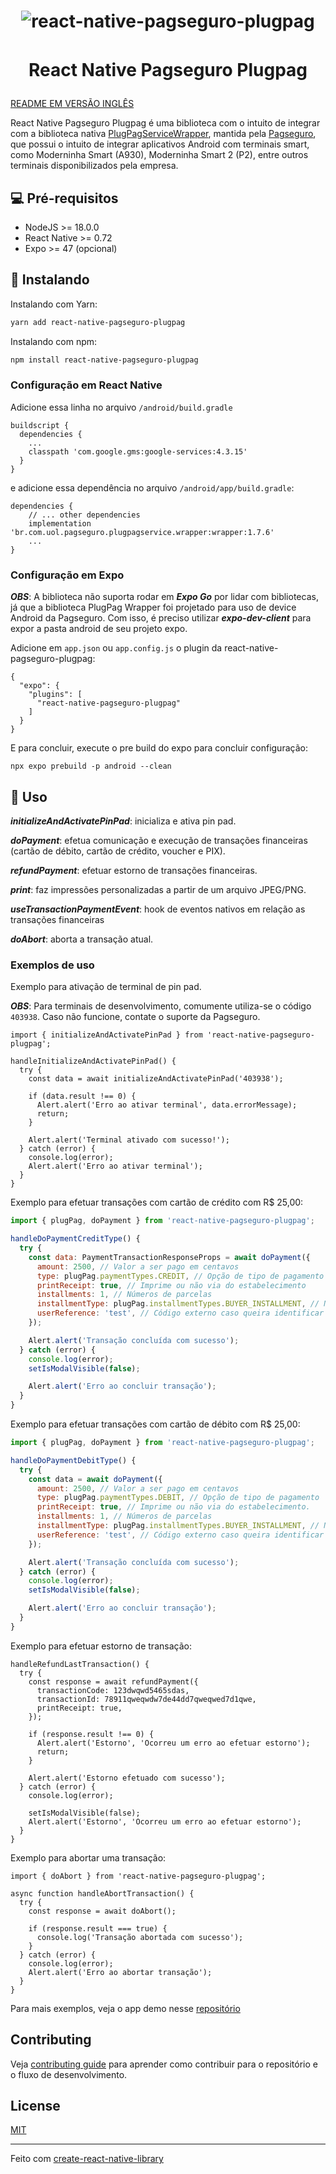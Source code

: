 <h1 align="center">
  <img alt="react-native-pagseguro-plugpag" title="react-native-pagseguro-plugpag" style="margin-bottom: 16px" src=".github/images/react-native-pagseguro-plugpag-logo.png" />

  React Native Pagseguro Plugpag
</h1>

[README EM VERSÃO INGLÊS](README.md)

React Native Pagseguro Plugpag é uma biblioteca com o intuito de integrar com a biblioteca nativa <a href="https://github.com/pagseguro/pagseguro-sdk-plugpagservicewrapper">PlugPagServiceWrapper</a>, mantida pela <a href="https://github.com/pagseguro">Pagseguro</a>, que possui o intuito de integrar aplicativos Android com terminais smart, como Moderninha Smart (A930), Moderninha Smart 2 (P2), entre outros terminais disponibilizados pela empresa.

## 💻 Pré-requisitos

- NodeJS >= 18.0.0
- React Native >= 0.72
- Expo >= 47 (opcional)

## 🚀 Instalando

Instalando com Yarn:
```sh
yarn add react-native-pagseguro-plugpag
```
Instalando com npm:
```sh
npm install react-native-pagseguro-plugpag
```
### Configuração em React Native

Adicione essa linha no arquivo `/android/build.gradle`
```
buildscript {
  dependencies {
    ...
    classpath 'com.google.gms:google-services:4.3.15'
  }
}
```
e adicione essa dependência no arquivo `/android/app/build.gradle`:
```
dependencies {
    // ... other dependencies
    implementation 'br.com.uol.pagseguro.plugpagservice.wrapper:wrapper:1.7.6'
    ...
}
```

### Configuração em Expo
***OBS***: A biblioteca não suporta rodar em ***Expo Go*** por lidar com bibliotecas, já que a biblioteca PlugPag Wrapper foi projetado para uso de device Android da Pagseguro. Com isso, é preciso utilizar ***expo-dev-client*** para expor a pasta android de seu projeto expo.

Adicione em `app.json` ou `app.config.js` o plugin da react-native-pagseguro-plugpag:
```
{
  "expo": {
    "plugins": [
      "react-native-pagseguro-plugpag"
    ]
  }
}
```
E para concluir, execute o pre build do expo para concluir configuração:
```
npx expo prebuild -p android --clean
```

## 📖 Uso

***initializeAndActivatePinPad***: inicializa e ativa pin pad.

***doPayment***: efetua comunicação e execução de transações financeiras (cartão de débito, cartão de crédito, voucher e PIX).

***refundPayment***: efetuar estorno de transações financeiras.

***print***: faz impressões personalizadas a partir de um arquivo JPEG/PNG.

***useTransactionPaymentEvent***: hook de eventos nativos em relação as transações financeiras

***doAbort***: aborta a transação atual.

### Exemplos de uso

Exemplo para ativação de terminal de pin pad.

***OBS***: Para terminais de desenvolvimento, comumente utiliza-se o código `403938`. Caso não funcione, contate o suporte da Pagseguro.

```JS
import { initializeAndActivatePinPad } from 'react-native-pagseguro-plugpag';

handleInitializeAndActivatePinPad() {
  try {
    const data = await initializeAndActivatePinPad('403938');

    if (data.result !== 0) {
      Alert.alert('Erro ao ativar terminal', data.errorMessage);
      return;
    }

    Alert.alert('Terminal ativado com sucesso!');
  } catch (error) {
    console.log(error);
    Alert.alert('Erro ao ativar terminal');
  }
}
```

Exemplo para efetuar transações com cartão de crédito com R$ 25,00:
```js
import { plugPag, doPayment } from 'react-native-pagseguro-plugpag';

handleDoPaymentCreditType() {
  try {
    const data: PaymentTransactionResponseProps = await doPayment({
      amount: 2500, // Valor a ser pago em centavos
      type: plugPag.paymentTypes.CREDIT, // Opção de tipo de pagamento
      printReceipt: true, // Imprime ou não via do estabelecimento
      installments: 1, // Números de parcelas
      installmentType: plugPag.installmentTypes.BUYER_INSTALLMENT, // Nos casos de parcelamentos, define se a taxa será cobrada pelo comprador ou pelo vendedor
      userReference: 'test', // Código externo caso queira identificar transação no futuro.
    });

    Alert.alert('Transação concluída com sucesso');
  } catch (error) {
    console.log(error);
    setIsModalVisible(false);

    Alert.alert('Erro ao concluir transação');
  }
}
```

Exemplo para efetuar transações com cartão de débito com R$ 25,00:
```js
import { plugPag, doPayment } from 'react-native-pagseguro-plugpag';

handleDoPaymentDebitType() {
  try {
    const data = await doPayment({
      amount: 2500, // Valor a ser pago em centavos
      type: plugPag.paymentTypes.DEBIT, // Opção de tipo de pagamento
      printReceipt: true, // Imprime ou não via do estabelecimento.
      installments: 1, // Números de parcelas
      installmentType: plugPag.installmentTypes.BUYER_INSTALLMENT, // Nos casos de parcelamentos, define se a taxa será cobrada pelo comprador ou pelo vendedor
      userReference: 'test', // Código externo caso queira identificar transação no futuro.
    });

    Alert.alert('Transação concluída com sucesso');
  } catch (error) {
    console.log(error);
    setIsModalVisible(false);

    Alert.alert('Erro ao concluir transação');
  }
}
```

Exemplo para efetuar estorno de transação:

```JS
handleRefundLastTransaction() {
  try {
    const response = await refundPayment({
      transactionCode: 123dwqwd5465sdas,
      transactionId: 78911qweqwdw7de44dd7qweqwed7d1qwe,
      printReceipt: true,
    });

    if (response.result !== 0) {
      Alert.alert('Estorno', 'Ocorreu um erro ao efetuar estorno');
      return;
    }

    Alert.alert('Estorno efetuado com sucesso');
  } catch (error) {
    console.log(error);

    setIsModalVisible(false);
    Alert.alert('Estorno', 'Ocorreu um erro ao efetuar estorno');
  }
}
```

Exemplo para abortar uma transação:

```JS
import { doAbort } from 'react-native-pagseguro-plugpag';

async function handleAbortTransaction() {
  try {
    const response = await doAbort();

    if (response.result === true) {
      console.log('Transação abortada com sucesso');
    }
  } catch (error) {
    console.log(error);
    Alert.alert('Erro ao abortar transação');
  }
}
```

Para mais exemplos, veja o app demo nesse <a href="https://github.com/brunodsazevedo/pagseguro-plugpag-demo">repositório</a>

## Contributing

Veja [contributing guide](CONTRIBUTING.md) para aprender como contribuir para o repositório e o fluxo de desenvolvimento.

## License

[MIT](LICENSE)

---

Feito com [create-react-native-library](https://github.com/callstack/react-native-builder-bob)
